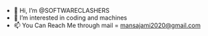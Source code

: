 - 👋 Hi, I’m @SOFTWARECLASHERS
- 👀 I’m interested in coding and machines 
- 📫 You Can Reach Me through mail = mansajami2020@gmail.com

<!---
SOFTWARECLASHERS/SOFTWARECLASHERS is a ✨ special ✨ repository because its `README.md` (this file) appears on your GitHub profile.
You can click the Preview link to take a look at your changes.
--->

